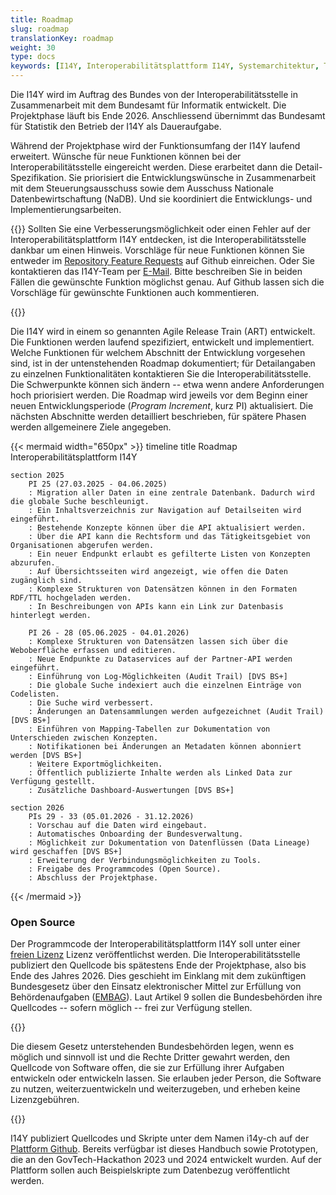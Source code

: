 ```yaml
---
title: Roadmap
slug: roadmap
translationKey: roadmap
weight: 30
type: docs
keywords: [I14Y, Interoperabilitätsplattform I14Y, Systemarchitektur, Technik, Datenbank, Entwicklung, Roadmap, Agile Release Train (ART)]
---
```


Die I14Y wird im Auftrag des Bundes von der Interoperabilitätsstelle in Zusammenarbeit mit dem Bundesamt für Informatik entwickelt. Die Projektphase läuft bis Ende 2026. Anschliessend übernimmt das Bundesamt für Statistik den Betrieb der I14Y als Daueraufgabe. 

Während der Projektphase wird der Funktionsumfang der I14Y laufend erweitert. Wünsche für neue Funktionen können bei der Interoperabilitätsstelle eingereicht werden. Diese erarbeitet dann die Detail-Spezifikation. Sie priorisiert die Entwicklungswünsche in Zusammenarbeit mit dem Steuerungsausschuss sowie dem Ausschuss Nationale Datenbewirtschaftung (NaDB). Und sie koordiniert die Entwicklungs- und Implementierungsarbeiten. 

{{<alert title="Ihre Anregungen sind willkommen" color="success">}}
Sollten Sie eine Verbesserungsmöglichkeit oder einen Fehler auf der Interoperabilitätsplattform I14Y entdecken, ist die Interoperabilitätsstelle dankbar um einen Hinweis. Vorschläge für neue Funktionen können Sie entweder im [Repository Feature Requests](https://github.com/I14Y-ch/feature-requests/issues) auf Github einreichen. Oder Sie kontaktieren das I14Y-Team per [E-Mail](mailto:i14y@bfs.admin.ch). Bitte beschreiben Sie in beiden Fällen die gewünschte Funktion möglichst genau. Auf Github lassen sich die Vorschläge für gewünschte Funktionen auch kommentieren.   

{{</alert>}}

Die I14Y wird in einem so genannten Agile Release Train (ART) entwickelt. Die Funktionen werden laufend spezifiziert, entwickelt und implementiert. Welche Funktionen für welchem Abschnitt der Entwicklung vorgesehen sind, ist in der untenstehenden Roadmap dokumentiert; für Detailangaben zu einzelnen Funktionalitäten kontaktieren Sie die Interoperabilitätsstelle. Die Schwerpunkte können sich ändern -- etwa wenn andere Anforderungen hoch priorisiert werden. Die Roadmap wird jeweils vor dem Beginn einer neuen Entwicklungsperiode (*Program Increment*, kurz PI) aktualisiert. Die nächsten Abschnitte werden detailliert beschrieben, für spätere Phasen werden allgemeinere Ziele angegeben.  

{{< mermaid width="650px" >}}
timeline
    title Roadmap Interoperabilitätsplattform I14Y
    
    section 2025
        PI 25 (27.03.2025 - 04.06.2025)
        : Migration aller Daten in eine zentrale Datenbank. Dadurch wird die globale Suche beschleunigt.
        : Ein Inhaltsverzeichnis zur Navigation auf Detailseiten wird eingeführt.
        : Bestehende Konzepte können über die API aktualisiert werden.
        : Über die API kann die Rechtsform und das Tätigkeitsgebiet von Organisationen abgerufen werden.
        : Ein neuer Endpunkt erlaubt es gefilterte Listen von Konzepten abzurufen.
        : Auf Übersichtsseiten wird angezeigt, wie offen die Daten zugänglich sind. 
        : Komplexe Strukturen von Datensätzen können in den Formaten RDF/TTL hochgeladen werden. 
        : In Beschreibungen von APIs kann ein Link zur Datenbasis hinterlegt werden.  
        
        PI 26 - 28 (05.06.2025 - 04.01.2026)
        : Komplexe Strukturen von Datensätzen lassen sich über die Weboberfläche erfassen und editieren.
        : Neue Endpunkte zu Dataservices auf der Partner-API werden eingeführt.
        : Einführung von Log-Möglichkeiten (Audit Trail) [DVS BS+]
        : Die globale Suche indexiert auch die einzelnen Einträge von Codelisten. 
        : Die Suche wird verbessert.
        : Änderungen an Datensammlungen werden aufgezeichnet (Audit Trail) [DVS BS+]
        : Einführen von Mapping-Tabellen zur Dokumentation von Unterschieden zwischen Konzepten.
        : Notifikationen bei Änderungen an Metadaten können abonniert werden [DVS BS+]
        : Weitere Exportmöglichkeiten.
        : Öffentlich publizierte Inhalte werden als Linked Data zur Verfügung gestellt.
        : Zusätzliche Dashboard-Auswertungen [DVS BS+]
  
    section 2026
        PIs 29 - 33 (05.01.2026 - 31.12.2026)
        : Vorschau auf die Daten wird eingebaut.
        : Automatisches Onboarding der Bundesverwaltung.
        : Möglichkeit zur Dokumentation von Datenflüssen (Data Lineage) wird geschaffen [DVS BS+]
        : Erweiterung der Verbindungsmöglichkeiten zu Tools.
        : Freigabe des Programmcodes (Open Source).
        : Abschluss der Projektphase.
{{< /mermaid >}}


### Open Source
Der Programmcode der Interoperabilitätsplattform I14Y soll unter einer [freien Lizenz](https://www.gnu.org/licenses) Lizenz veröffentlichst werden. Die Interoperabilitätsstelle publiziert den Quellcode bis spätestens Ende der Projektphase, also bis Ende des Jahres 2026. Dies geschieht im Einklang mit dem zukünftigen Bundesgesetz über den Einsatz elektronischer Mittel zur Erfüllung von Behördenaufgaben ([EMBAG](https://www.fedlex.admin.ch/eli/fga/2023/787/de#art_9)). Laut Artikel 9 sollen die Bundesbehörden ihre Quellcodes -- sofern möglich -- frei zur Verfügung stellen. 

{{<card header="Gesetzesgrundlage" title="__Art. 9 Open Source Software__" footer="Bundesgesetz über den Einsatz elektronischer Mittel zur Erfüllung von Behördenaufgaben [(EMBAG)](https://www.fedlex.admin.ch/eli/fga/2023/787/de#art_9)">}}

Die diesem Gesetz unterstehenden Bundesbehörden legen, wenn es möglich und sinnvoll ist und die Rechte Dritter gewahrt werden, den Quellcode von Software offen, die sie zur Erfüllung ihrer Aufgaben entwickeln oder entwickeln lassen. Sie erlauben jeder Person, die Software zu nutzen, weiterzuentwickeln und weiterzugeben, und erheben keine Lizenzgebühren.

{{</card>}}

I14Y publiziert Quellcodes und Skripte unter dem Namen i14y-ch auf der [Plattform Github](https://github.com/i14y-ch). Bereits verfügbar ist dieses Handbuch sowie Prototypen, die an den GovTech-Hackathon 2023 und 2024 entwickelt wurden. Auf der Plattform sollen auch Beispielskripte zum Datenbezug veröffentlicht werden.